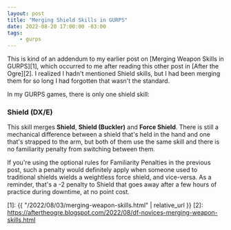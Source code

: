 ```yaml
---
layout: post
title: "Merging Shield Skills in GURPS"
date: 2022-08-20 17:00:00 -03:00
tags:
    - gurps
---
```


This is kind of an addendum to my earlier post on [Merging Weapon Skills in
GURPS][1], which occurred to me after reading this other post in [After the
Ogre][2]. I realized I hadn't mentioned Shield skills, but I had been merging
them for so long I had forgotten that wasn't the standard.

In my GURPS games, there is only one shield skill:

### Shield (DX/E)

This skill merges **Shield**, **Shield (Buckler)** and **Force
Shield**. There is still a mechanical difference between a shield that's held in
the hand and one that's strapped to the arm, but both of them use the same
skill and there is no familiarity penalty from switching between them.

If you're using the optional rules for Familiarity Penalties in the previous
post, such a penalty would definitely apply when someone used to traditional
shields wields a weightless force shield, and vice-versa. As a reminder, that's
a -2 penalty to Shield that goes away after a few hours of practice during
downtime, at no point cost.


[1]: {{ "/2022/08/03/merging-weapon-skills.html" | relative_url }}
[2]: https://aftertheogre.blogspot.com/2022/08/df-novices-merging-weapon-skills.html
